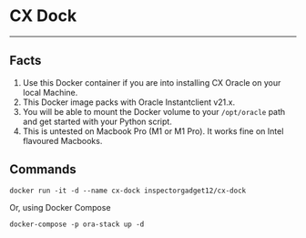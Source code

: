# CX Dock

---
## Facts
1. Use this Docker container if you are into installing CX Oracle on your local Machine.
2. This Docker image packs with Oracle Instantclient v21.x. 
3. You will be able to mount the Docker volume to your `/opt/oracle` path and get started with your Python script.
4. This is untested on Macbook Pro (M1 or M1 Pro). It works fine on Intel flavoured Macbooks.

## Commands
```
docker run -it -d --name cx-dock inspectorgadget12/cx-dock
```
Or, using Docker Compose
```
docker-compose -p ora-stack up -d
```